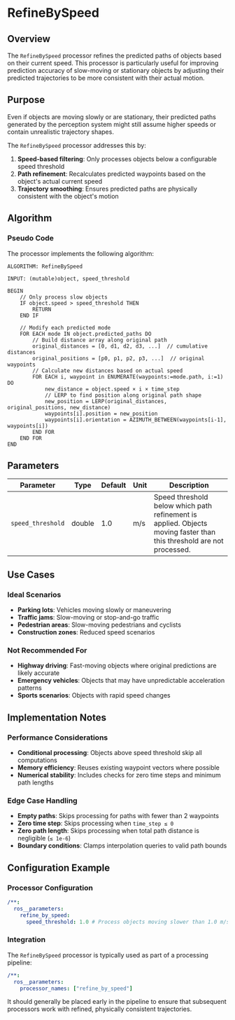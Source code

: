 # RefineBySpeed

## Overview

The `RefineBySpeed` processor refines the predicted paths of objects based on their current speed. This processor is particularly useful for improving prediction accuracy of slow-moving or stationary objects by adjusting their predicted trajectories to be more consistent with their actual motion.

## Purpose

Even if objects are moving slowly or are stationary, their predicted paths generated by the perception system might still assume higher speeds or contain unrealistic trajectory shapes.

The `RefineBySpeed` processor addresses this by:

1. **Speed-based filtering**: Only processes objects below a configurable speed threshold
2. **Path refinement**: Recalculates predicted waypoints based on the object's actual current speed
3. **Trajectory smoothing**: Ensures predicted paths are physically consistent with the object's motion

## Algorithm

### Pseudo Code

The processor implements the following algorithm:

```pseudocode
ALGORITHM: RefineBySpeed

INPUT: (mutable)object, speed_threshold

BEGIN
    // Only process slow objects
    IF object.speed > speed_threshold THEN
        RETURN
    END IF

    // Modify each predicted mode
    FOR EACH mode IN object.predicted_paths DO
        // Build distance array along original path
        original_distances = [0, d1, d2, d3, ...]  // cumulative distances
        original_positions = [p0, p1, p2, p3, ...]  // original waypoints
        // Calculate new distances based on actual speed
        FOR EACH i, waypoint in ENUMERATE(waypoints:=mode.path, i:=1) DO
            new_distance = object.speed × i × time_step
            // LERP to find position along original path shape
            new_position = LERP(original_distances, original_positions, new_distance)
            waypoints[i].position = new_position
            waypoints[i].orientation = AZIMUTH_BETWEEN(waypoints[i-1], waypoints[i])
        END FOR
    END FOR
END
```

## Parameters

| Parameter         | Type   | Default | Unit | Description                                                                                                          |
| ----------------- | ------ | ------- | ---- | -------------------------------------------------------------------------------------------------------------------- |
| `speed_threshold` | double | 1.0     | m/s  | Speed threshold below which path refinement is applied. Objects moving faster than this threshold are not processed. |

## Use Cases

### Ideal Scenarios

- **Parking lots**: Vehicles moving slowly or maneuvering
- **Traffic jams**: Slow-moving or stop-and-go traffic
- **Pedestrian areas**: Slow-moving pedestrians and cyclists
- **Construction zones**: Reduced speed scenarios

### Not Recommended For

- **Highway driving**: Fast-moving objects where original predictions are likely accurate
- **Emergency vehicles**: Objects that may have unpredictable acceleration patterns
- **Sports scenarios**: Objects with rapid speed changes

## Implementation Notes

### Performance Considerations

- **Conditional processing**: Objects above speed threshold skip all computations
- **Memory efficiency**: Reuses existing waypoint vectors where possible
- **Numerical stability**: Includes checks for zero time steps and minimum path lengths

### Edge Case Handling

- **Empty paths**: Skips processing for paths with fewer than 2 waypoints
- **Zero time step**: Skips processing when `time_step ≤ 0`
- **Zero path length**: Skips processing when total path distance is negligible (`≤ 1e-6`)
- **Boundary conditions**: Clamps interpolation queries to valid path bounds

## Configuration Example

### Processor Configuration

```yaml
/**:
  ros__parameters:
    refine_by_speed:
      speed_threshold: 1.0 # Process objects moving slower than 1.0 m/s
```

### Integration

The `RefineBySpeed` processor is typically used as part of a processing pipeline:

```yaml
/**:
  ros__parameters:
    processor_names: ["refine_by_speed"]
```

It should generally be placed early in the pipeline to ensure that subsequent processors work with refined, physically consistent trajectories.
